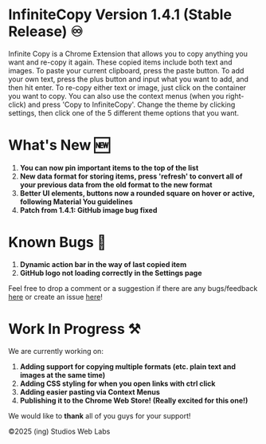 # InfiniteCopy Version 1.4.1 (Stable Release) ♾️
Infinite Copy is a Chrome Extension that allows you to copy anything you want and re-copy it again. These copied items include both text and images. To paste your current clipboard, press the paste button. To add your own text, press the plus button and input what you want to add, and then hit enter. To re-copy either text or image, just click on the container you want to copy. You can also use the context menus (when you right-click) and press 'Copy to InfiniteCopy'. Change the theme by clicking settings, then click one of the 5 different theme options that you want.
# What's New 🆕
1. **You can now pin important items to the top of the list**
2. **New data format for storing items, press 'refresh' to convert all of your previous data from the old format to the new format**
3. **Better UI elements, buttons now a rounded square on hover or active, following Material You guidelines**
4. **Patch from 1.4.1: GitHub image bug fixed**
# Known Bugs 🐞
1. **Dynamic action bar in the way of last copied item**
2. **GitHub logo not loading correctly in the Settings page**

Feel free to drop a comment or a suggestion if there are any bugs/feedback [here](https://docs.google.com/forms/d/e/1FAIpQLSeqvyz_kWR0zs3ZG-kkQbMTvkMQ2Mu7tZ_3aXbYybqnciVV5A/viewform?usp=header) or create an issue [here](https://github.com/ingStudiosOfficial/infinitecopy/issues/new)!
# Work In Progress ⚒️
We are currently working on:
1. **Adding support for copying multiple formats (etc. plain text and images at the same time)**
2. **Adding CSS styling for when you open links with ctrl click**
3. **Adding easier pasting via Context Menus**
4. **Publishing it to the Chrome Web Store! (Really excited for this one!)**

We would like to **thank** all of you guys for your support!

©2025 (ing) Studios Web Labs
